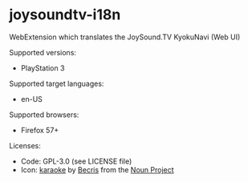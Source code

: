 # joysoundtv-i18n
WebExtension which translates the JoySound.TV KyokuNavi (Web UI)

Supported versions:
* PlayStation 3

Supported target languages:
* en-US

Supported browsers:
* Firefox 57+

Licenses:
* Code: GPL-3.0 (see LICENSE file)
* Icon: [karaoke](https://thenounproject.com/search/?q=karaoke&i=975688) by [Becris](https://thenounproject.com/Becris/) from the [Noun Project](https://thenounproject.com/)